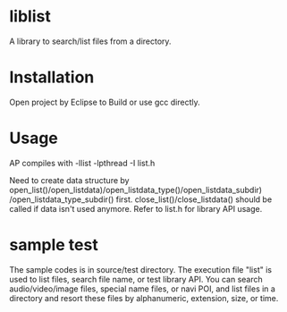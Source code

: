 liblist
=======
  A library to search/list files from a directory.
  
Installation
============
  Open project by Eclipse to Build or use gcc directly.
  
Usage
=====
  AP compiles with -llist -lpthread -I list.h
	
  Need to create data structure by open_list()/open_listdata)/open_listdata_type()/open_listdata_subdir)
  /open_listdata_type_subdir() first.
  close_list()/close_listdata() should be called if data isn't used anymore.
  Refer to list.h for library API usage.
  
sample test
===========
  The sample codes is in source/test directory.
  The execution file "list" is used to list files, search file name, or test library API.
  You can search audio/video/image files, special name files, or navi POI,
  and list files in a directory and resort these files by alphanumeric, extension, size, or time.
